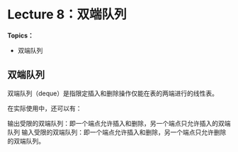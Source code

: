 # Lecture 8：双端队列

**Topics：**

- 双端队列
 
## 双端队列

双端队列（deque）是指限定插入和删除操作仅能在表的两端进行的线性表。

在实际使用中，还可以有：

输出受限的双端队列：即一个端点允许插入和删除，另一个端点只允许插入的双端队列
输入受限的双端队列：即一个端点允许插入和删除，另一个端点只允许删除的双端队列。



